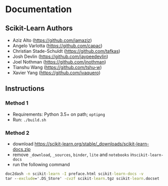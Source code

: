 # Documentation

## Scikit-Learn Authors

- Aziz Alto (https://github.com/iamaziz)
- Angelo Varlotta (https://github.com/capac)
- Christian Stade-Schuldt (https://github.com/tafkas)
- Josh Devlin (https://github.com/jaypeedevlin)
- Joel Nothman (https://github.com/jnothman)
- Tianshu Wang (https://github.com/tshu-w)
- Xavier Yang (https://github.com/ivaquero)

## Instructions

### Method 1

- Requirements: Python 3.5+ on path; `optipng`
- Run: `./build.sh`

### Method 2

- download https://scikit-learn.org/stable/_downloads/scikit-learn-docs.zip
- remove `_download`, `_sources`, `binder`, `lite` and `notebooks` in`scikit-learn-docs`
- run the following command

```cmd
doc2dash -n scikit-learn -I preface.html scikit-learn-docs -v
tar --exclude='.DS_Store' -cvzf scikit-learn.tgz scikit-learn.docset
```
